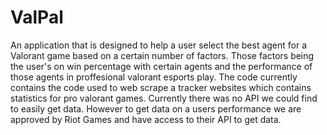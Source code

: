# ValPal

An application that is designed to help a user select the best agent for a Valorant game based on a certain number of factors. Those factors being the user's on win percentage with certain agents and the performance of those agents in proffesional valorant esports play.
The code currently contains the code used to web scrape a tracker websites which contains statistics for pro valorant games. Currently there was no API we could find to easily get data. However to get data on a users performance we are approved by Riot Games and have
access to their API to get data.

